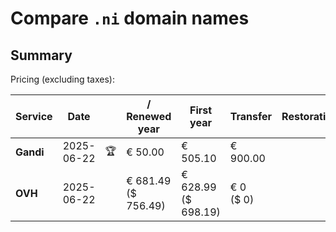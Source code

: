 # Compare `.ni` domain names

## Summary

Pricing (excluding taxes):

| Service | Date |  | / Renewed year | First year | Transfer | Restoration |
|--|--|--|--|--|--|--|
| **Gandi** | 2025-06-22 | 🏆 | € 50.00 | € 505.10 | € 900.00 |  |
| **OVH** | 2025-06-22 |  | € 681.49<br>($ 756.49) | € 628.99<br>($ 698.19) | € 0<br>($ 0) |  |

